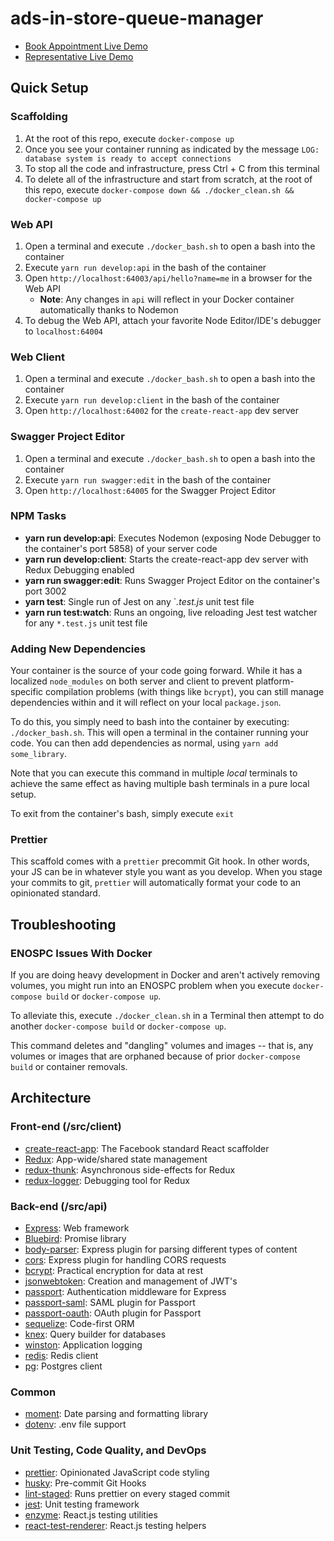 # ads-in-store-queue-manager

* [Book Appointment Live Demo](https://ads-in-store-queue-manager-dev.herokuapp.com/001f400000LjaZfAAJ)
* [Representative Live Demo](https://ads-in-store-queue-manager-dev.herokuapp.com/counter/001f400000LjaZfAAJ/003f400000J18dBAAR)

## Quick Setup

### Scaffolding

1. At the root of this repo, execute `docker-compose up`
1. Once you see your container running as indicated by the message `LOG: database system is ready to accept connections`
1. To stop all the code and infrastructure, press Ctrl + C from this terminal
1. To delete all of the infrastructure and start from scratch, at the root of this repo, execute `docker-compose down && ./docker_clean.sh && docker-compose up`

### Web API

1. Open a terminal and execute `./docker_bash.sh` to open a bash into the container
1. Execute `yarn run develop:api` in the bash of the container
1. Open `http://localhost:64003/api/hello?name=me` in a browser for the Web API
   * **Note**: Any changes in `api` will reflect in your Docker container automatically thanks to Nodemon
1. To debug the Web API, attach your favorite Node Editor/IDE's debugger to `localhost:64004`

### Web Client

1. Open a terminal and execute `./docker_bash.sh` to open a bash into the container
1. Execute `yarn run develop:client` in the bash of the container
1. Open `http://localhost:64002` for the `create-react-app` dev server

### Swagger Project Editor

1. Open a terminal and execute `./docker_bash.sh` to open a bash into the container
1. Execute `yarn run swagger:edit` in the bash of the container
1. Open `http://localhost:64005` for the Swagger Project Editor

### NPM Tasks

* **yarn run develop:api**: Executes Nodemon (exposing Node Debugger to the container's port 5858) of your server code
* **yarn run develop:client**: Starts the create-react-app dev server with Redux Debugging enabled
* **yarn run swagger:edit**: Runs Swagger Project Editor on the container's port 3002
* **yarn test**: Single run of Jest on any `*.test.js* unit test file
* **yarn run test:watch**: Runs an ongoing, live reloading Jest test watcher for any `*.test.js` unit test file

### Adding New Dependencies

Your container is the source of your code going forward.  While it has a localized `node_modules` on both server and client to prevent platform-specific compilation problems (with things like `bcrypt`), you can still manage dependencies within and it will reflect on your local `package.json`.

To do this, you simply need to bash into the container by executing: `./docker_bash.sh`.  This will open a terminal in the container running your code.  You can then add dependencies as normal, using `yarn add some_library`.

Note that you can execute this command in multiple _local_ terminals to achieve the same effect as having multiple bash terminals in a pure local setup.

To exit from the container's bash, simply execute `exit`

### Prettier

This scaffold comes with a `prettier` precommit Git hook.  In other words, your JS can be in whatever style you want as you develop.  When you stage your commits to git, `prettier` will automatically format your code to an opinionated standard.

## Troubleshooting

### ENOSPC Issues With Docker

If you are doing heavy development in Docker and aren't actively removing volumes, you might run into an ENOSPC problem when you execute `docker-compose build` or `docker-compose up`.  

To alleviate this, execute `./docker_clean.sh` in a Terminal then attempt to do another `docker-compose build` or `docker-compose up`.

This command deletes and "dangling" volumes and images -- that is, any volumes or images that are orphaned because of prior `docker-compose build` or container removals.

## Architecture

### Front-end (/src/client)

* [create-react-app](https://github.com/facebookincubator/create-react-app): The Facebook standard React scaffolder
* [Redux](https://www.npmjs.org/redux): App-wide/shared state management
* [redux-thunk](https://www.npmjs.org/redux-thunk): Asynchronous side-effects for Redux
* [redux-logger](https://www.npmjs.org/redux-loger): Debugging tool for Redux

### Back-end (/src/api)

* [Express](https://www.npmjs.org/express): Web framework
* [Bluebird](https://www.npmjs.org/bluebird): Promise library
* [body-parser](https://www.npmjs.org/body-parser): Express plugin for parsing different types of content
* [cors](https://www.npmjs.org/cors): Express plugin for handling CORS requests
* [bcrypt](https://www.npmjs.org/bcrypt): Practical encryption for data at rest
* [jsonwebtoken](https://www.npmjs.org/jsonwebtoken): Creation and management of JWT's
* [passport](https://www.npmjs.org/passport): Authentication middleware for Express
* [passport-saml](https://www.npmjs.org/passport-saml): SAML plugin for Passport
* [passport-oauth](https://www.npmjs.org/passport-oauth): OAuth plugin for Passport
* [sequelize](https://www.npmjs.org/sequelize): Code-first ORM
* [knex](https://www.npmjs.org/knex): Query builder for databases
* [winston](https://www.npmjs.org/winston): Application logging
* [redis](https://www.npmjs.org/redis): Redis client
* [pg](https://www.npmjs.org/pg): Postgres client

### Common

* [moment](https://www.npmjs.org/moment): Date parsing and formatting library
* [dotenv](https://www.npmjs.org/dotenv): .env file support

### Unit Testing, Code Quality, and DevOps

* [prettier](https://www.npmjs.org/prettier): Opinionated JavaScript code styling
* [husky](https://www.npmjs.org/husky): Pre-commit Git Hooks
* [lint-staged](https://www.npmjs.org/lint-staged): Runs prettier on every staged commit
* [jest](https://www.npmjs.org/jest): Unit testing framework
* [enzyme](https://www.npmjs.org/enzyme): React.js testing utilities
* [react-test-renderer](https://www.npmjs.org/react-test-renderer): React.js testing helpers


